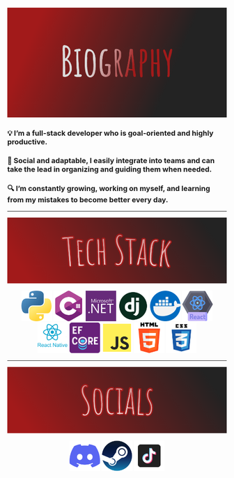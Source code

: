 ![Biography](Biography.png)
### :bulb: I’m a full-stack developer who is goal-oriented and highly productive.
### :rocket: Social and adaptable, I easily integrate into teams and can take the lead in organizing and guiding them when needed.
### :mag: I’m constantly growing, working on myself, and learning from my mistakes to become better every day.
---

![Tech Stack](TechStack.png)
<div align="center">
  <img src="python-icon.png" style="width: 70px; height: 70px">
  <img src="csharp-icon.png" style="width: 70px; height: 70px">
  <img src="dotNET-icon.png" style="width: 70px; height: 70px">
  <img src="django-icon.png" style="width: 70px; height: 70px">
  <img src="docker-icon.png" style="width: 70px; height: 70px">
  <img src="react-icon.png" style="width: 70px; height: 70px">
  <img src="react-native-icon.png" style="width: 70px; height: 70px">
  <img src="ef-icon.png" style="width: 70px; height: 70px">
  <img src="js-icon.png" style="width: 70px; height: 70px">
  <img src="html-icon.png" style="width: 70px; height: 70px">
  <img src="css-icon.png" style="width: 70px; height: 70px">
</div>

---

![Socials](Socials.png)
<div align="center">
  <a href="https://discord.gg/RxANBrhJfh"><img src="discord-icon.png" style="width: 70px; height: 70px"></a>
  <a href="https://steamcommunity.com/id/BNHTIK"><img src="steam-icon.png" style="width: 70px; height: 70px"></a>
  <a href="https://www.tiktok.com/@windyarus"><img src="tiktok-icon.png" style="width: 70px; height: 70px"></a>
</div>
